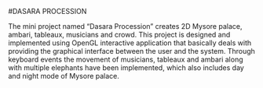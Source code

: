 #DASARA PROCESSION 

The mini project named “Dasara Procession” creates 2D Mysore palace, ambari, tableaux, musicians and crowd. This project is designed and implemented using OpenGL interactive application that basically deals with providing the graphical interface between the user and the system. Through keyboard events the movement of musicians, tableaux and ambari along with multiple elephants have been implemented, which also includes day and night mode of Mysore palace. 
